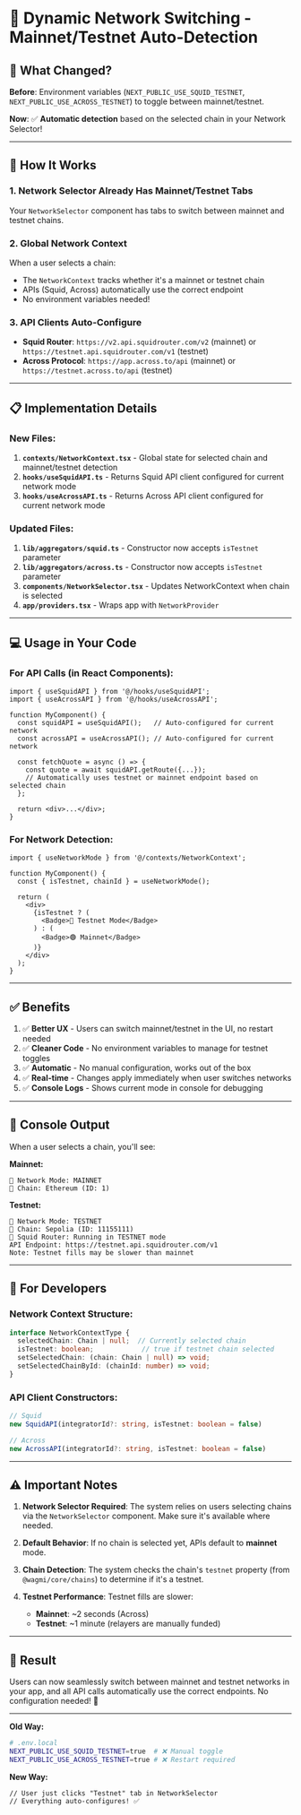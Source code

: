 # 🔄 Dynamic Network Switching - Mainnet/Testnet Auto-Detection

## 🎯 **What Changed?**

**Before**: Environment variables (`NEXT_PUBLIC_USE_SQUID_TESTNET`, `NEXT_PUBLIC_USE_ACROSS_TESTNET`) to toggle between mainnet/testnet.

**Now**: ✅ **Automatic detection** based on the selected chain in your Network Selector!

---

## 🚀 **How It Works**

### **1. Network Selector Already Has Mainnet/Testnet Tabs**
Your `NetworkSelector` component has tabs to switch between mainnet and testnet chains.

### **2. Global Network Context**
When a user selects a chain:
- The `NetworkContext` tracks whether it's a mainnet or testnet chain
- APIs (Squid, Across) automatically use the correct endpoint
- No environment variables needed!

### **3. API Clients Auto-Configure**
- **Squid Router**: `https://v2.api.squidrouter.com/v2` (mainnet) or `https://testnet.api.squidrouter.com/v1` (testnet)
- **Across Protocol**: `https://app.across.to/api` (mainnet) or `https://testnet.across.to/api` (testnet)

---

## 📋 **Implementation Details**

### **New Files:**
1. **`contexts/NetworkContext.tsx`** - Global state for selected chain and mainnet/testnet detection
2. **`hooks/useSquidAPI.ts`** - Returns Squid API client configured for current network mode
3. **`hooks/useAcrossAPI.ts`** - Returns Across API client configured for current network mode

### **Updated Files:**
1. **`lib/aggregators/squid.ts`** - Constructor now accepts `isTestnet` parameter
2. **`lib/aggregators/across.ts`** - Constructor now accepts `isTestnet` parameter
3. **`components/NetworkSelector.tsx`** - Updates NetworkContext when chain is selected
4. **`app/providers.tsx`** - Wraps app with `NetworkProvider`

---

## 💻 **Usage in Your Code**

### **For API Calls (in React Components):**

```tsx
import { useSquidAPI } from '@/hooks/useSquidAPI';
import { useAcrossAPI } from '@/hooks/useAcrossAPI';

function MyComponent() {
  const squidAPI = useSquidAPI();   // Auto-configured for current network
  const acrossAPI = useAcrossAPI(); // Auto-configured for current network

  const fetchQuote = async () => {
    const quote = await squidAPI.getRoute({...});
    // Automatically uses testnet or mainnet endpoint based on selected chain
  };

  return <div>...</div>;
}
```

### **For Network Detection:**

```tsx
import { useNetworkMode } from '@/contexts/NetworkContext';

function MyComponent() {
  const { isTestnet, chainId } = useNetworkMode();

  return (
    <div>
      {isTestnet ? (
        <Badge>🧪 Testnet Mode</Badge>
      ) : (
        <Badge>🟢 Mainnet</Badge>
      )}
    </div>
  );
}
```

---

## ✅ **Benefits**

1. ✅ **Better UX** - Users can switch mainnet/testnet in the UI, no restart needed
2. ✅ **Cleaner Code** - No environment variables to manage for testnet toggles
3. ✅ **Automatic** - No manual configuration, works out of the box
4. ✅ **Real-time** - Changes apply immediately when user switches networks
5. ✅ **Console Logs** - Shows current mode in console for debugging

---

## 📝 **Console Output**

When a user selects a chain, you'll see:

**Mainnet:**
```
🔄 Network Mode: MAINNET
📍 Chain: Ethereum (ID: 1)
```

**Testnet:**
```
🔄 Network Mode: TESTNET
📍 Chain: Sepolia (ID: 11155111)
🧪 Squid Router: Running in TESTNET mode
API Endpoint: https://testnet.api.squidrouter.com/v1
Note: Testnet fills may be slower than mainnet
```

---

## 🔧 **For Developers**

### **Network Context Structure:**

```typescript
interface NetworkContextType {
  selectedChain: Chain | null;  // Currently selected chain
  isTestnet: boolean;            // true if testnet chain selected
  setSelectedChain: (chain: Chain | null) => void;
  setSelectedChainById: (chainId: number) => void;
}
```

### **API Client Constructors:**

```typescript
// Squid
new SquidAPI(integratorId?: string, isTestnet: boolean = false)

// Across
new AcrossAPI(integratorId?: string, isTestnet: boolean = false)
```

---

## ⚠️ **Important Notes**

1. **Network Selector Required**: The system relies on users selecting chains via the `NetworkSelector` component. Make sure it's available where needed.

2. **Default Behavior**: If no chain is selected yet, APIs default to **mainnet** mode.

3. **Chain Detection**: The system checks the chain's `testnet` property (from `@wagmi/core/chains`) to determine if it's a testnet.

4. **Testnet Performance**: Testnet fills are slower:
   - **Mainnet**: ~2 seconds (Across)
   - **Testnet**: ~1 minute (relayers are manually funded)

---

## 🎉 **Result**

Users can now seamlessly switch between mainnet and testnet networks in your app, and all API calls automatically use the correct endpoints. No configuration needed! 🚀

---

**Old Way:**
```bash
# .env.local
NEXT_PUBLIC_USE_SQUID_TESTNET=true  # ❌ Manual toggle
NEXT_PUBLIC_USE_ACROSS_TESTNET=true # ❌ Restart required
```

**New Way:**
```tsx
// User just clicks "Testnet" tab in NetworkSelector
// Everything auto-configures! ✅
```


